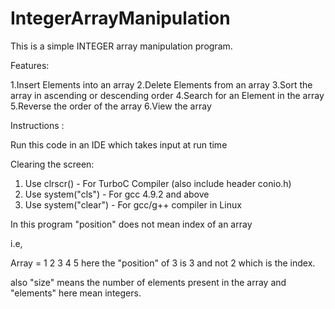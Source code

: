 # IntegerArrayManipulation


This is a simple INTEGER array manipulation program.

Features:

1.Insert Elements into an array
2.Delete Elements from an array
3.Sort the array in ascending or descending order
4.Search for an Element in the array
5.Reverse the order of the array
6.View the array

Instructions :

Run this code in an IDE which takes input at run time

Clearing the screen:
   1. Use clrscr() - For TurboC Compiler (also include header conio.h)
   2. Use system("cls") - For gcc 4.9.2 and above
   3. Use system("clear") - For gcc/g++ compiler in Linux

In this program "position" does not mean index of an array

i.e,

Array = 1 2 3 4 5
   here the "position" of 3 is 3 and not 2 which is the index.

also "size" means the number of elements present in the array
and "elements" here mean integers.

